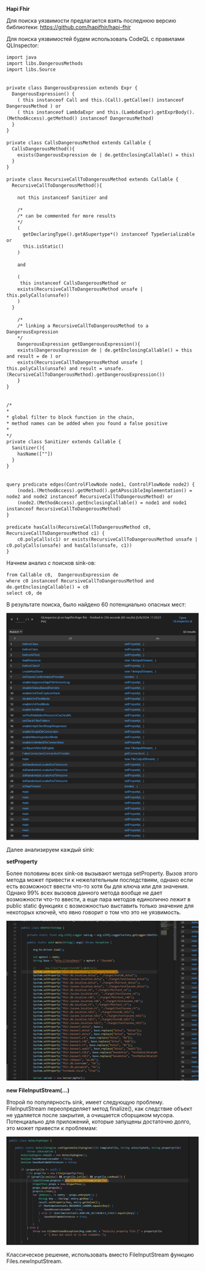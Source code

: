 **Hapi Fhir**

Для поиска уязвимости предлагается взять последнюю версию библиотеки: https://github.com/hapifhir/hapi-fhir

Для поиска уязвимостей будем использовать CodeQL с правилами QLInspector:

```
import java
import libs.DangerousMethods
import libs.Source


private class DangerousExpression extends Expr {
  DangerousExpression() {
    ( this instanceof Call and this.(Call).getCallee() instanceof DangerousMethod ) or
    ( this instanceof LambdaExpr and this.(LambdaExpr).getExprBody().(MethodAccess).getMethod() instanceof DangerousMethod)
  }
}

private class CallsDangerousMethod extends Callable {
  CallsDangerousMethod(){
    exists(DangerousExpression de | de.getEnclosingCallable() = this)
  }
}

private class RecursiveCallToDangerousMethod extends Callable {
  RecursiveCallToDangerousMethod(){

    not this instanceof Sanitizer and

    /*
    /* can be commented for more results
    */
    (
      getDeclaringType().getASupertype*() instanceof TypeSerializable or
      this.isStatic()
    )

    and

    (
     this instanceof CallsDangerousMethod or
    exists(RecursiveCallToDangerousMethod unsafe | this.polyCalls(unsafe))
    )
  }

    /*
    /* linking a RecursiveCallToDangerousMethod to a DangerousExpression
    */
    DangerousExpression getDangerousExpression(){
    exists(DangerousExpression de | de.getEnclosingCallable() = this and result = de ) or
    exists(RecursiveCallToDangerousMethod unsafe | this.polyCalls(unsafe) and result = unsafe.(RecursiveCallToDangerousMethod).getDangerousExpression())
    }
}


/*
*
* global filter to block function in the chain,
* method names can be added when you found a false positive
*
*/
private class Sanitizer extends Callable {
  Sanitizer(){
    hasName([""])
  }
}


query predicate edges(ControlFlowNode node1, ControlFlowNode node2) {
    (node1.(MethodAccess).getMethod().getAPossibleImplementation() = node2 and node2 instanceof RecursiveCallToDangerousMethod) or
    (node2.(MethodAccess).getEnclosingCallable() = node1 and node1 instanceof RecursiveCallToDangerousMethod)
}

predicate hasCalls(RecursiveCallToDangerousMethod c0, RecursiveCallToDangerousMethod c1) {
    c0.polyCalls(c1) or exists(RecursiveCallToDangerousMethod unsafe | c0.polyCalls(unsafe) and hasCalls(unsafe, c1))
}
```

Начнем анализ с поисков sink-ов:

```
from Callable c0,  DangerousExpression de
where c0 instanceof RecursiveCallToDangerousMethod and
de.getEnclosingCallable() = c0
select c0, de
```

В результате поиска, было найдено 60 потенциально опасных мест:

![Search Result](/images/image_c.png)

Далее анализируем каждый sink:

**setProperty**

Более половины всех sink-ов вызывают метода setProperty. Вызов этого метода может привести к нежелательным последствиям, однако если есть возможност ввести что-то хотя бы для ключа или для значения. Однако 99% всех вызовов данного метода вообще не дает возможности что-то ввести, а еще пара методов единолично лежит в public static функциях с возможностью выставить только значение для некоторых ключей, что явно говорит о том что это не уязвимость.

![Search Result](/images/image_d.png)

**new FileInputStream(...)**

Второй по популярность sink, имеет следующую проблему. FileInputStream переопределяет метод finalize(), как следствие объект не удаляется после закрытия, а очищается сборщиком мусора. Потенциально для приложений, которые запущены достаточно долго, это может привести к проблемам:

![Search Result](/images/image_e.png)

Классическое решение, использовать вместо FileInputStream функцию Files.newInputStream.

